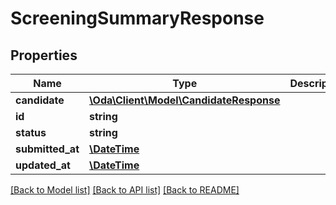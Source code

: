 # ScreeningSummaryResponse

## Properties
Name | Type | Description | Notes
------------ | ------------- | ------------- | -------------
**candidate** | [**\Oda\Client\Model\CandidateResponse**](CandidateResponse.md) |  | [optional] 
**id** | **string** |  | [optional] 
**status** | **string** |  | [optional] 
**submitted_at** | [**\DateTime**](\DateTime.md) |  | [optional] 
**updated_at** | [**\DateTime**](\DateTime.md) |  | [optional] 

[[Back to Model list]](../README.md#documentation-for-models) [[Back to API list]](../README.md#documentation-for-api-endpoints) [[Back to README]](../README.md)


